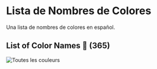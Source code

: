 # Lista de Nombres de Colores
Una lista de nombres de colores en español.

## List of Color Names 🔖 (**365**)

![Toutes les couleurs](colors.svg "Lista de nombres de colores")
